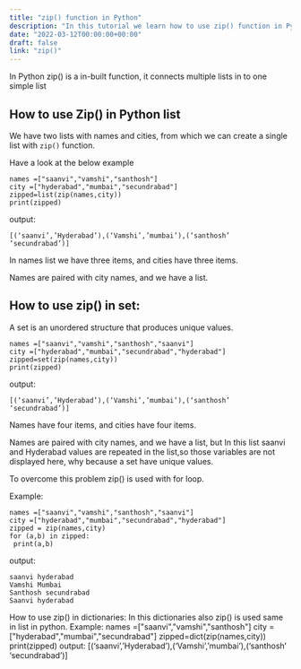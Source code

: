 ```yaml
---
title: "zip() function in Python"
description: "In this tutorial we learn how to use zip() function in Python"
date: "2022-03-12T00:00:00+00:00"
draft: false
link: "zip()"
---
```


In Python zip() is a in-built function, it connects multiple lists in to one simple list

## How to use Zip() in Python list

We have two lists with names and cities, from which we can create a single list with `zip()` function.

Have a look at the below example

```
names =["saanvi","vamshi","santhosh"]
city =["hyderabad","mumbai","secundrabad"]
zipped=list(zip(names,city))
print(zipped)
```
output:

```
[(‘saanvi’,’Hyderabad’),(‘Vamshi’,’mumbai’),(‘santhosh’ ‘secundrabad’)]
```
In names list we have three items, and cities have three items.

Names are paired with city names, and we have a list. 

## How to use zip() in set:

A set is an unordered structure that produces unique values.

```
names =["saanvi","vamshi","santhosh","saanvi"]
city =["hyderabad","mumbai","secundrabad","hyderabad"]
zipped=set(zip(names,city))
print(zipped)
```
output:

```
[(‘saanvi’,’Hyderabad’),(‘Vamshi’,’mumbai’),(‘santhosh’ ‘secundrabad’)]
```
Names have four items, and cities have four items. 

Names are paired with city names, and we have a list, but In this list saanvi and Hyderabad values are repeated in the list,so those variables are not displayed here, why because a set have unique values.

To overcome this problem zip() is used with for loop.

Example:

```
names =["saanvi","vamshi","santhosh","saanvi"]
city =["hyderabad","mumbai","secundrabad","hyderabad"]
zipped = zip(names,city)
for (a,b) in zipped:
 print(a,b)
```
output:
```
saanvi hyderabad
Vamshi Mumbai
Santhosh secundrabad
Saanvi hyderabad
``` 
How to use zip() in dictionaries:
In this dictionaries also zip() is used same in list in
python.
Example:
names =["saanvi","vamshi","santhosh"]
city =["hyderabad","mumbai","secundrabad"]
zipped=dict(zip(names,city))
print(zipped)
output:
[(‘saanvi’,’Hyderabad’),(‘Vamshi’,’mumbai’),(‘santhosh’ ‘secundrabad’)]
